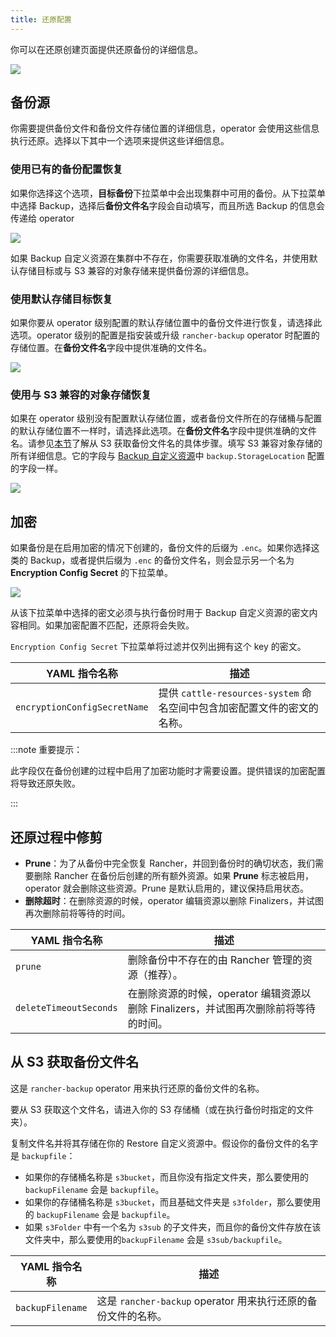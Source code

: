 ```yaml
---
title: 还原配置
---
```


你可以在还原创建页面提供还原备份的详细信息。

![](/img/backup_restore/restore/restore.png)


## 备份源
你需要提供备份文件和备份文件存储位置的详细信息，operator 会使用这些信息执行还原。选择以下其中一个选项来提供这些详细信息。




### 使用已有的备份配置恢复

如果你选择这个选项，**目标备份**下拉菜单中会出现集群中可用的备份。从下拉菜单中选择 Backup，选择后**备份文件名**字段会自动填写，而且所选 Backup 的信息会传递给 operator

![](/img/backup_restore/restore/existing.png)

如果 Backup 自定义资源在集群中不存在，你需要获取准确的文件名，并使用默认存储目标或与 S3 兼容的对象存储来提供备份源的详细信息。


### 使用默认存储目标恢复

如果你要从 operator 级别配置的默认存储位置中的备份文件进行恢复，请选择此选项。operator 级别的配置是指安装或升级 `rancher-backup` operator 时配置的存储位置。在**备份文件名**字段中提供准确的文件名。

![](/img/backup_restore/restore/default.png)

### 使用与 S3 兼容的对象存储恢复

如果在 operator 级别没有配置默认存储位置，或者备份文件所在的存储桶与配置的默认存储位置不一样时，请选择此选项。在**备份文件名**字段中提供准确的文件名。请参见[本节](#从-s3-获取备份文件名)了解从 S3 获取备份文件名的具体步骤。填写 S3 兼容对象存储的所有详细信息。它的字段与 [Backup 自定义资源](backup-configuration.md#存储位置)中 `backup.StorageLocation` 配置的字段一样。

![](/img/backup_restore/restore/s3store.png)

## 加密

如果备份是在启用加密的情况下创建的，备份文件的后缀为 `.enc`。如果你选择这类的 Backup，或者提供后缀为 `.enc` 的备份文件名，则会显示另一个名为 **Encryption Config Secret** 的下拉菜单。

![](/img/backup_restore/restore/encryption.png)

从该下拉菜单中选择的密文必须与执行备份时用于 Backup 自定义资源的密文内容相同。如果加密配置不匹配，还原将会失败。

`Encryption Config Secret` 下拉菜单将过滤并仅列出拥有这个 key 的密文。

| YAML 指令名称 | 描述 |
| ---------------- | ---------------- |
| `encryptionConfigSecretName` | 提供 `cattle-resources-system` 命名空间中包含加密配置文件的密文的名称。 |

:::note 重要提示：

此字段仅在备份创建的过程中启用了加密功能时才需要设置。提供错误的加密配置将导致还原失败。

:::

## 还原过程中修剪

* **Prune**：为了从备份中完全恢复 Rancher，并回到备份时的确切状态，我们需要删除 Rancher 在备份后创建的所有额外资源。如果 **Prune** 标志被启用，operator 就会删除这些资源。Prune 是默认启用的，建议保持启用状态。
* **删除超时**：在删除资源的时候，operator 编辑资源以删除 Finalizers，并试图再次删除前将等待的时间。

| YAML 指令名称 | 描述 |
| ---------------- | ---------------- |
| `prune` | 删除备份中不存在的由 Rancher 管理的资源（推荐）。 |
| `deleteTimeoutSeconds` | 在删除资源的时候，operator 编辑资源以删除 Finalizers，并试图再次删除前将等待的时间。 |

## 从 S3 获取备份文件名

这是 `rancher-backup` operator 用来执行还原的备份文件的名称。

要从 S3 获取这个文件名，请进入你的 S3 存储桶（或在执行备份时指定的文件夹）。

复制文件名并将其存储在你的 Restore 自定义资源中。假设你的备份文件的名字是 `backupfile`：

- 如果你的存储桶名称是 `s3bucket`，而且你没有指定文件夹，那么要使用的 `backupFilename` 会是 `backupfile`。
- 如果你的存储桶名称是 `s3bucket`，而且基础文件夹是 `s3folder`，那么要使用的 `backupFilename` 会是 `backupfile`。
- 如果 `s3Folder` 中有一个名为 `s3sub` 的子文件夹，而且你的备份文件存放在该文件夹中，那么要使用的`backupFilename` 会是 `s3sub/backupfile`。

| YAML 指令名称 | 描述 |
| ---------------- | ---------------- |
| `backupFilename` | 这是 `rancher-backup` operator 用来执行还原的备份文件的名称。 |
